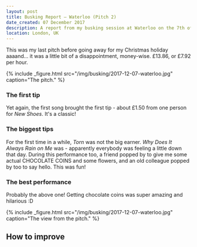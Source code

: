 ```yaml
---
layout: post
title: Busking Report – Waterloo (Pitch 2)
date_created: 07 December 2017
description: A report from my busking session at Waterloo on the 7th of December 2017!
location: London, UK
---
```


This was my last pitch before going away for my Christmas holiday aaaand... it was a little bit of a disappointment, money-wise. £13.86, or £7.92 per hour.

{% include _figure.html src="/img/busking/2017-12-07-waterloo.jpg" caption="The pitch." %}

### The first tip

Yet again, the first song brought the first tip - about £1.50 from one person for _New Shoes_. It's a classic!

### The biggest tips

For the first time in a while, _Torn_ was not the big earner. _Why Does It Always Rain on Me_ was - apparently everybody was feeling a little down that day. During this performance too, a friend popped by to give me some actual CHOCOLATE COINS and some flowers, and an old colleague popped by too to say hello. This was fun!

### The best performance

Probably the above one! Getting chocolate coins was super amazing and hilarious :D

{% include _figure.html src="/img/busking/2017-12-07-waterloo.jpg" caption="The view from the pitch." %}

## How to improve


